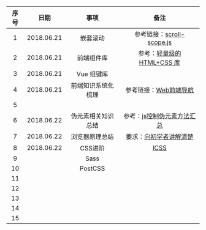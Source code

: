 | 序号 | 日期 | 事项 | 备注 |
| :---: | :---: | :---: | :---: |
| 1 | 2018.06.21 | 嵌套滚动 | 参考链接：[scroll-scope.js](http://labs.jerryjappinen.com/scroll-scope/) |
| 2 | 2018.06.21 | 前端组件库 | 参考：[轻量级的 HTML+CSS 库](http://www.i7758.com/archives/2414.html) |
| 3 | 2018.06.21 | Vue 组键库 |  |
| 4 | 2018.06.21 | 前端知识系统化梳理 | 参考链接：[Web前端导航](http://www.alloyteam.com/nav/) |
| 5 |  |  |  |
| 6 | 2018.06.22 | 伪元素相关知识总结 | 参考：[js控制伪元素方法汇总](https://www.jb51.net/article/81984.htm) |
| 7 | 2018.06.22 | 浏览器原理总结 | 要求：[向初学者讲解清楚](http://www.w3cplus.com/javascript/style-and-class.html) |
| 8 | 2018.06.22 | CSS进阶 | [ICSS](https://github.com/chokcoco/iCSS) |
| 9 |  | Sass |  |
| 10 |  | PostCSS |  |
| 11 |  |  |  |
| 12 |  |  |  |
| 13 |  |  |  |
| 14 |  |  |  |
| 15 |  |  |  |



